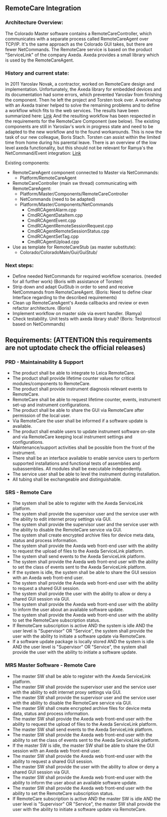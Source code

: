 ##  RemoteCare Integration

### Architecture Overview:

The Colorado Master software contains a RemoteCareController, which communicates with a separate process called  RemoteCareAgent over TCP/IP.
It's the same approach as the Colorado GUI takes, but there are fewer NetCommands.
The RemoteCare service is based on the product "ServiceLink" of the company Axeda. Axeda provides a small library which is used by the RemoteCareAgent.

### History and current state:

In 2011 Yaroslav Novak, a contractor, worked on RemoteCare design and implementation.
Unfortunately, the Axeda library for embedded devices and its documentation had some errors, which prevented Yaroslav from finishing the component.
Then he left the project and Torsten took over.
A workwhop with an Axeda trainer helped to solve the remaining problems and to define a workflow which fits to the web services.
The results have been summarized here:  [Link](http://10.221.153.193/dokuwiki/doku.php?id=tools:axeda_workshop)
And the resulting workflow has been respected in the requirements for the RemoteCare Component (see below).
The existing components are still in Yaroslav's work in progress state and need to be adapted to the new workflow and to the found workarounds.
This is now the task of our new colleague, Boris Stach. Torsten can assist within the limited time from home during his parental leave.
There is an overview of the low level axeda functionality, but this should not be relevant for Ramya's the NetCommand/Event integration:
[Link](http://10.221.153.193/dokuwiki/doku.php?id=tools:axeda)

Existing components:

* RemoteCareAgent component connected to Master via NetCommands:
  * Platform/RemoteCareAgent
* RemoteCareController (main sw thread) communicating with RemoteCareAgent:
  * Platform/Master/Components/RemoteCareController
  * NetCommands (need to be adapted)
  * Platform/Master/Components/NetCommands
    * CmdRCAgentAlarm.cpp
    * CmdRCAgentDataItem.cpp
    * CmdRCAgentEvent.cpp
    * CmdRCAgentRemoteSessionRequest.cpp
    * CmdRCAgentRemoteSessionStatus.cpp
    * CmdRCAgentSetTag.cpp
    * CmdRCAgentUpload.cpp
* Use as template for RemoteCareStub (as master substitute):
  * Colorado/ColoradoMain/Gui/GuiStub/

### Next steps:

*    Define needed NetCommands for required workflow scenarios. (needed for all further work) (Boris with assistance of Torsten)
*    Strip down and adapt GuiStub in order to send and receive NetCommands from RemoteCareAgent. (Boris:  Need to define clear Interface regarding to the described requirements)
*    Clean up RemoteCareAgent's Axeda callbacks and review or even refactor architecture. (Boris)
*    Implement workflow on master side via event handler. (Ramya)
*    Check testability. Unit tests with axeda library stub? (Boris: Testprotocol based on NetCommands)

## Requirements: (ATTENTION this requirements are not uptodate check the official releases)

### PRD - Maintainability & Support

* The product shall be able to integrate to Leica RemoteCare.
* The product shall provide lifetime counter values for critical modules/components to RemoteCare.
* The product shall provide instrument diagnosis relevant events to RemoteCare.
* RemoteCare shall be able to request lifetime counter, events, instrument set-up and instrument configurations.
* The product shall be able to share the GUI via RemoteCare after permission of the local user.
* Via RemoteCare the user shall be informed if a software update is available.
* The product shall enable users to update instrument software on-site and via RemoteCare keeping local instrument settings and configurations.
* Maintenance/support activities shall be possible from the front of the instrument.
* There shall be an interface available to enable service users to perform supported installations and functional tests of assemblies and subassemblies. All modules shall be executable independently.
* The service user shall be able to level the instrument during installation.
* All tubing shall be exchangeable and distinguishable.

### SRS - Remote Care

* The system shall be able to register with the Axeda ServiceLink platform.
* The system shall provide the supervisor user and the service user with the ability to edit internet proxy settings via GUI.
* The system shall provide the supervisor user and the service user with the ability to disable the RemoteCare service via GUI.
* The system shall create encrypted archive files for device meta data, status and process information.
* The system shall provide the Axeda web front-end user with the ability to request the upload of files to the Axeda ServiceLink platform.
* The system shall send events to the Axeda ServiceLink platform.
* The system shall provide the Axeda web front-end user with the ability to set the class of events sent to the Axeda ServiceLink platform.
* If the system is idle, the system shall be able to share the GUI session with an Axeda web front-end user.
* The system shall provide the Axeda web front-end user with the ability to request a shared GUI session.
* The system shall provide the user with the ability to allow or deny a shared GUI session via GUI.
* The system shall provide the Axeda web front-end user with the ability to inform the user about an available software update.
* The system shall provide the Axeda web front-end user with the ability to set the RemoteCare subscription status.
* If RemoteCare subscription is active AND the system is idle AND the user level is "Supervisor" OR "Service", the system shall provide the user with the ability to initiate a software update via RemoteCare.
* If a software update package is locally stored AND the system is idle AND the user level is "Supervisor" OR "Service", the system shall provide the user with the ability to initiate a software update.

### MRS Master Software - Remote Care

* The master SW shall be able to register with the Axeda ServiceLink platform.
* The master SW shall provide the supervisor user and the service user with the ability to edit internet proxy settings via GUI.
* The master SW shall provide the supervisor user and the service user with the ability to disable the RemoteCare service via GUI.
* The master SW shall create encrypted archive files for device meta data, status and process information.
* The master SW shall provide the Axeda web front-end user with the ability to request the upload of files to the Axeda ServiceLink platform.
* The master SW shall send events to the Axeda ServiceLink platform.
* The master SW shall provide the Axeda web front-end user with the ability to set the class of events sent to the Axeda ServiceLink platform.
* If the master SW is idle, the master SW shall be able to share the GUI session with an Axeda web front-end user.
* The master SW shall provide the Axeda web front-end user with the ability to request a shared GUI session.
* The master SW shall provide the user with the ability to allow or deny a shared GUI session via GUI.
* The master SW shall provide the Axeda web front-end user with the ability to inform the user about an available software update.
* The master SW shall provide the Axeda web front-end user with the ability to set the RemoteCare subscription status.
* If RemoteCare subscription is active AND the master SW is idle AND the user level is "Supervisor" OR "Service", the master SW shall provide the user with the ability to initiate a software update via RemoteCare.

